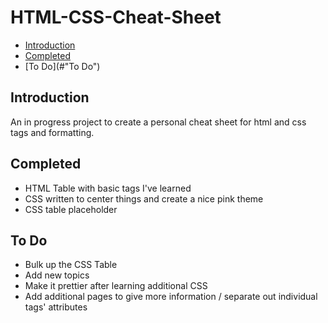 # HTML-CSS-Cheat-Sheet

* [Introduction](#Introduction)
* [Completed](#Completed)
* [To Do](#"To Do")

## Introduction

An in progress project to create a personal cheat sheet for html and css tags and formatting.

## Completed

* HTML Table with basic tags I've learned
* CSS written to center things and create a nice pink theme
* CSS table placeholder

## To Do

* Bulk up the CSS Table
* Add new topics
* Make it prettier after learning additional CSS
* Add additional pages to give more information / separate out individual tags' attributes
